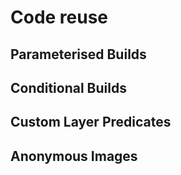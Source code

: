 # Code reuse

## Parameterised Builds

## Conditional Builds

## Custom Layer Predicates

## Anonymous Images
